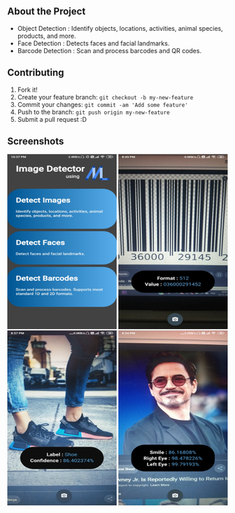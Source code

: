 ## About the Project
- Object Detection : Identify objects, locations, activities, animal species, products, and more. 
- Face Detection : Detects faces and facial landmarks. 
- Barcode Detection : Scan and process barcodes and QR codes.

## Contributing
1. Fork it!
2. Create your feature branch: `git checkout -b my-new-feature`
3. Commit your changes: `git commit -am 'Add some feature'`
4. Push to the branch: `git push origin my-new-feature`
5. Submit a pull request :D

## Screenshots

<img src="https://github.com/divyansh49/MLGear/blob/master/Screenshots/MainActivity.jpg" alt="MainActivity" width="250" height="400"> <img src="https://github.com/divyansh49/MLGear/blob/master/Screenshots/BarcodeDetectionActivity.jpg" alt="BarcodeDetectionActivity" width="250" height="400"> <img src="https://github.com/divyansh49/MLGear/blob/master/Screenshots/ImageDetectionActivity.jpg" alt="ImageDetectionActivity" width="250" height="400"> <img src="https://github.com/divyansh49/MLGear/blob/master/Screenshots/FaceDetectionActivity.jpg" alt="FaceDetectionActivity" width="250" height="400">
